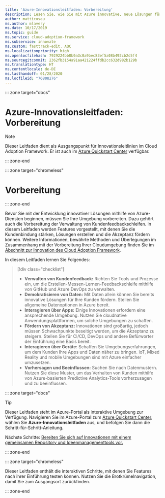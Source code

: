 ```yaml
---
title: 'Azure-Innovationsleitfaden: Vorbereitung'
description: Lesen Sie, wie Sie mit Azure innovative, neue Lösungen für Ihre Kunden entwickeln.
author: matticusau
ms.author: mlavery
ms.date: 10/17/2019
ms.topic: guide
ms.service: cloud-adoption-framework
ms.subservice: innovate
ms.custom: fasttrack-edit, AQC
ms.localizationpriority: high
ms.openlocfilehash: 7929224bb8b0a3c0a9bec83ef5a08b492cb2d5f4
ms.sourcegitcommit: 2362fb3154a91aa421224ffdb2cc632d982b129b
ms.translationtype: HT
ms.contentlocale: de-DE
ms.lasthandoff: 01/28/2020
ms.locfileid: "76808276"
---
```

::: zone target="docs"

# <a name="azure-innovation-guide-before-you-start"></a>Azure-Innovationsleitfaden: Vorbereitung

> [!NOTE]
> Dieser Leitfaden dient als Ausgangspunkt für Innovationsleitlinien im Cloud Adoption Framework. Er ist auch im [Azure Quickstart Center](https://portal.azure.com/?feature.quickstart=true#blade/Microsoft_Azure_Resources/QuickstartCenterBlade) verfügbar.

::: zone-end

::: zone target="chromeless"

# <a name="before-you-start"></a>Vorbereitung

::: zone-end

Bevor Sie mit der Entwicklung innovativer Lösungen mithilfe von Azure-Diensten beginnen, müssen Sie Ihre Umgebung vorbereiten. Dazu gehört auch die Vorbereitung der Verwaltung von Kundenfeedbackschleifen. In diesem Leitfaden werden Features vorgestellt, mit denen Sie die Kundenbindung stärken, Lösungen erstellen und die Akzeptanz fördern können. Weitere Informationen, bewährte Methoden und Überlegungen im Zusammenhang mit der Vorbereitung Ihrer Cloudumgebung finden Sie im [Abschnitt zur Innovation des Cloud Adoption Framework](../index.md).

In diesem Leitfaden lernen Sie Folgendes:

> [!div class="checklist"]
>
> - **Verwalten von Kundenfeedback:** Richten Sie Tools und Prozesse ein, um die Erstellen-Messen-Lernen-Feedbackschleife mithilfe von GitHub und Azure DevOps zu verwalten.
> - **Demokratisieren von Daten:** Mit Daten allein können Sie bereits innovative Lösungen für Ihre Kunden fördern. Stellen Sie allgemeine Datenoptionen in Azure bereit.
> - **Interagieren über Apps:** Einige Innovationen erfordern eine ansprechende Umgebung. Nutzen Sie cloudnative Anwendungsplattformen, um solche Umgebungen zu schaffen.
> - **Fördern von Akzeptanz:** Innovationen sind großartig, jedoch müssen Schwachpunkte beseitigt werden, um die Akzeptanz zu steigern. Stellen Sie für CI/CD, DevOps und andere Befürworter der Einführung eine Basis bereit.
> - **Interagieren über Geräte:** Schaffen Sie Umgebungserfahrungen, um dem Kunden Ihre Apps und Daten näher zu bringen. IoT, Mixed Reality und mobile Umgebungen sind mit Azure einfacher umzusetzen.
> - **Vorhersagen und Beeinflussen:** Suchen Sie nach Datenmustern. Nutzen Sie diese Muster, um das Verhalten von Kunden mithilfe von Azure-basierten Predictive Analytics-Tools vorherzusagen und zu beeinflussen.

::: zone target="docs"

> [!TIP]
> Dieser Leitfaden steht im Azure-Portal als interaktive Umgebung zur Verfügung. Navigieren Sie im Azure-Portal zum [Azure Quickstart Center](https://portal.azure.com/?feature.quickstart=true#blade/Microsoft_Azure_Resources/QuickstartCenterBlade), wählen Sie **Azure-Innovationsleitfaden** aus, und befolgen Sie dann die Schritt-für-Schritt-Anleitung.

Nächste Schritte: [Bereiten Sie sich auf Innovationen mit einem gemeinsamen Repository und Ideenmanagementtools vor.](./adoption.md)

::: zone-end

::: zone target="chromeless"

Dieser Leitfaden enthält die interaktiven Schritte, mit denen Sie Features nach ihrer Einführung testen können. Nutzen Sie die Brotkrümelnavigation, damit Sie zum Ausgangsort zurückfinden.

::: zone-end
